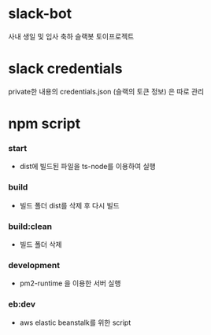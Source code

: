 # slack-bot
사내 생일 및 입사 축하 슬랙봇 토이프로젝트

# slack credentials
private한 내용의 credentials.json (슬랙의 토큰 정보) 은 따로 관리

# npm script
### start

  * dist에 빌드된 파일을 ts-node를 이용하여 실행

### build
  
  * 빌드 폴더 dist를 삭제 후 다시 빌드
  
### build:clean

  * 빌드 폴더 삭제
  
### development 

  * pm2-runtime 을 이용한 서버 실행
  
### eb:dev
  
  * aws elastic beanstalk를 위한 script
